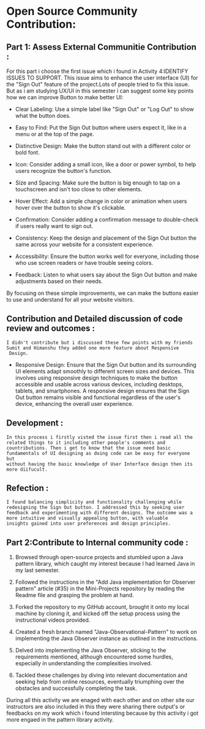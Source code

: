 # Open Source Community Contribution:
## Part 1: Assess External Communitie Contribution :
  For this part i choose the first issue which i found in Activity 4:IDENTIFY ISSUES TO SUPPORT. This issue aims to enhance the user interface (UI) for the "Sign Out" feature of the project.Lots of people tried to fix this issue. But as i am studying UX/UI in this semester i can suggest some key points how we can improve Button to make better UI:
  
  - Clear Labeling: Use a simple label like "Sign Out" or "Log Out" to show what the button does.

  - Easy to Find: Put the Sign Out button where users expect it, like in a menu or at the top of the page.

  - Distinctive Design: Make the button stand out with a different color or bold font.

  - Icon: Consider adding a small icon, like a door or power symbol, to help users recognize the button's function.

  - Size and Spacing: Make sure the button is big enough to tap on a touchscreen and isn't too close to other elements.

  - Hover Effect: Add a simple change in color or animation when users hover over the button to show it's clickable.

  - Confirmation: Consider adding a confirmation message to double-check if users really want to sign out.

  - Consistency: Keep the design and placement of the Sign Out button the same across your website for a consistent experience.

  - Accessibility: Ensure the button works well for everyone, including those who use screen readers or have trouble seeing colors.

  - Feedback: Listen to what users say about the Sign Out button and make adjustments based on their needs.

  By focusing on these simple improvements, we can make the buttons easier to use and understand for all your website visitors.


## Contribution and Detailed discussion of code review and outcomes : 
    I didn't contribute but i discussed these few points with my friends Sumit and Himanshu they added one more feature about Responsive 
     Design.
  - Responsive Design: Ensure that the Sign Out button and its surrounding UI elements adapt smoothly to different screen sizes and 
    devices.
    This involves using responsive design techniques to make the button accessible and usable across various devices, including desktops, 
    tablets, and smartphones.
    A responsive design ensures that the Sign Out button remains visible and functional regardless of the user's device, enhancing the 
    overall user experience.
## Development : 
    In this process i firstly visted the issue first then i read all the related things to it including other people's comments and 
    countributions. Then i get to know that the issue need basic fundamentals of UI designing as doing code can be easy for everyone but 
    without having the basic knowledge of User Interface design then its more diifucult. 
## Refection :
    I found balancing simplicity and functionality challenging while redesigning the Sign Out button. I addressed this by seeking user 
    feedback and experimenting with different designs. The outcome was a more intuitive and visually appealing button, with valuable 
    insights gained into user preferences and design principles.

## Part 2:Contribute to Internal community code :
   1. Browsed through open-source projects and stumbled upon a Java pattern library, which caught my interest because I had learned Java 
      in my last semester.

   2. Followed the instructions in the "Add Java implementation for Observer pattern" article (#35) in the Mini-Projects repository by 
      reading the Readme file and grasping the problem at hand.

  3. Forked the repository to my GitHub account, brought it onto my local machine by cloning it, and kicked off the setup process using 
     the instructional videos provided.

  4. Created a fresh branch named "Java-Observational-Pattern" to work on implementing the Java Observer instance as outlined in the 
     instructions.

  5. Delved into implementing the Java Observer, sticking to the requirements mentioned, although encountered some hurdles, especially in 
     understanding the complexities involved.

  6. Tackled these challenges by diving into relevant documentation and seeking help from online resources, eventually triumphing over 
     the obstacles and successfully completing the task.


During all this activity we are enaged with each other and on other site our instructors are also included in this they were sharing there output's or feedbacks on my work which i found intersting because by this activity i got more engaed in the pattern library activity.





 

